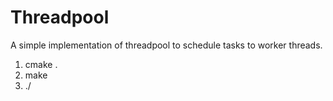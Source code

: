 # Threadpool
A simple implementation of threadpool to schedule tasks to worker threads.

1. cmake .
2. make
3. ./<app>
